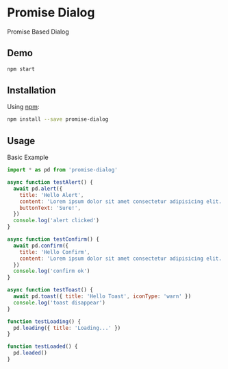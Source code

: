 # Promise Dialog

Promise Based Dialog

## Demo

```sh
npm start
```

## Installation

Using [npm](https://www.npmjs.com/package/react-text-media-editor):

```sh
npm install --save promise-dialog
```

## Usage

Basic Example

```js
import * as pd from 'promise-dialog'

async function testAlert() {
  await pd.alert({
    title: 'Hello Alert',
    content: 'Lorem ipsum dolor sit amet consectetur adipisicing elit.',
    buttonText: 'Sure!',
  })
  console.log('alert clicked')
}

async function testConfirm() {
  await pd.confirm({
    title: 'Hello Confirm',
    content: 'Lorem ipsum dolor sit amet consectetur adipisicing elit.',
  })
  console.log('confirm ok')
}

async function testToast() {
  await pd.toast({ title: 'Hello Toast', iconType: 'warn' })
  console.log('toast disappear')
}

function testLoading() {
  pd.loading({ title: 'Loading...' })
}

function testLoaded() {
  pd.loaded()
}
```

